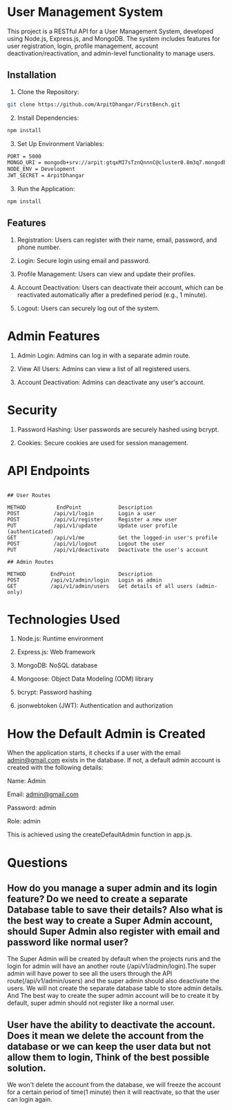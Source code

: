 # User Management System

This project is a RESTful API for a User Management System, developed using Node.js, Express.js, and MongoDB. The system includes features for user registration, login, profile management, account deactivation/reactivation, and admin-level functionality to manage users.

## Installation

1. Clone the Repository:

```bash
git clone https://github.com/ArpitDhangar/FirstBench.git
```
2. Install Dependencies:
```bash
npm install
```
3. Set Up Environment Variables:
```bash
PORT = 5000
MONGO_URI = mongodb+srv://arpit:gtqxMI7sTznQnnnC@cluster0.8m3q7.mongodb.net/?retryWrites=true&w=majority&appName=Cluster0
NODE_ENV = Development
JWT_SECRET = ArpitDhangar
```
3. Run the Application:
```bash
npm install
```

## Features

1. Registration: Users can register with their name, email, password, and phone number.

2. Login: Secure login using email and password.

3. Profile Management: Users can view and update their profiles.

4. Account Deactivation: Users can deactivate their account, which can be reactivated automatically after a predefined period (e.g., 1 minute).

5. Logout: Users can securely log out of the system.

# Admin Features
1. Admin Login: Admins can log in with a separate admin route.

2. View All Users: Admins can view a list of all registered users.

3. Account Deactivation: Admins can deactivate any user's account.

# Security
1. Password Hashing: User passwords are securely hashed using bcrypt.

2. Cookies: Secure cookies are used for session management.

# API Endpoints
```

## User Routes

METHOD          EndPoint            Description
POST           /api/v1/login        Login a user
POST           /api/v1/register     Register a new user
PUT            /api/v1/update       Update user profile (authenticated)
GET            /api/v1/me           Get the logged-in user's profile
POST           /api/v1/logout       Logout the user
PUT            /api/v1/deactivate   Deactivate the user's account

## Admin Routes

METHOD        EndPoint              Description
POST          /api/v1/admin/login   Login as admin
GET           /api/v1/admin/users   Get details of all users (admin-only)
```

# Technologies Used
1. Node.js: Runtime environment

2. Express.js: Web framework

3. MongoDB: NoSQL database

4. Mongoose: Object Data Modeling (ODM) library

5. bcrypt: Password hashing

6. jsonwebtoken (JWT): Authentication and authorization

# How the Default Admin is Created
When the application starts, it checks if a user with the email admin@gmail.com exists in the database. If not, a default admin account is created with the following details:

Name: Admin

Email: admin@gmail.com

Password: admin

Role: admin

This is achieved using the createDefaultAdmin function in app.js.

# Questions
## How do you manage a super admin and its login feature? Do we need to create a separate Database table to save their details? Also what is the best way to create a Super Admin account, should Super Admin also register with email and password like normal user?
The Super Admin will be created by default when the projects runs and the login for admin will have an another route (/api/v1/admin/login).The super admin will have power to see all the users through the API route(/api/v1/admin/users) and the super admin should also deactivate the users.
We will not create the separate database table to store admin details. And The best way to create the super admin account will be to create it by default, super admin should not register like a normal user.

## User have the ability to deactivate the account. Does it mean we delete the account from the database or we can keep the user data but not allow them to login, Think of the best possible solution.
We won't delete the account from the database, we will freeze the account for a certain period of time(1 minute) then it will reactivate, so that the user can login again.
